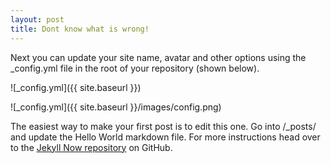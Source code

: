 ```yaml
---
layout: post
title: Dont know what is wrong!
---
```



Next you can update your site name, avatar and other options using the _config.yml file in the root of your repository (shown below).

![_config.yml]({{ site.baseurl }})

![_config.yml]({{ site.baseurl }}/images/config.png)

The easiest way to make your first post is to edit this one. Go into /_posts/ and update the Hello World markdown file. For more instructions head over to the [Jekyll Now repository](https://github.com/barryclark/jekyll-now) on GitHub.